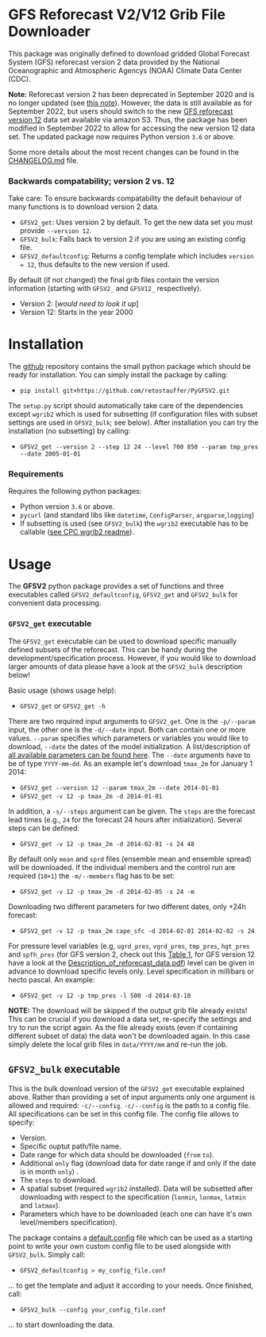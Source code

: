 

# GFS Reforecast V2/V12 Grib File Downloader

This package was originally defined to download gridded
Global Forecast System (GFS) reforecast version 2 data provided by the
National Oceanographic and Atmospheric Agencys (NOAA) Climate Data Center (CDC).

**Note:** Reforecast version 2 has been deprecated in September 2020 and is no 
longer updated (see [this note](https://psl.noaa.gov/forecasts/reforecast2/README.GEFS_Reforecast2.pdf)).
However, the data is still available as for September 2022, but users should
switch to the new [GFS reforecast version 12](https://noaa-gefs-retrospective.s3.amazonaws.com/index.html) data set available via amazon S3. Thus, the package has been modified
in September 2022 to allow for accessing the new version 12 data set.
The updated package now requires Python version `3.6` or above.

Some more details about the most recent changes can be found in the
[CHANGELOG.md](CHANGELOG.md) file.

### Backwards compatability; version 2 vs. 12

Take care: To ensure backwards compatability the default behaviour of many functions
is to download version 2 data.

* `GFSV2_get`: Uses version 2 by default. To get the new data set you must 
  provide `--version 12`.
* `GFSV2_bulk`: Falls back to version 2 if you are using an existing config file.
* `GFSV2_defaultconfig`: Returns a config template which includes `version = 12`,
  thus defaults to the new version if used.

By default (if not changed) the final grib files contain the version information
(starting with `GFSV2_` and `GFSV12_` respectively).

* Version 2: [_would need to look it up_]
* Version 12: Starts in the year 2000

# Installation

The [github](https://github.com/retostauffer/PyGFSV2]) repository contains the
small python package which should be ready for installation. You can simply
install the package by calling:

* `pip install git+https://github.com/retostauffer/PyGFSV2.git`

The `setup.py` script should automatically take care of the dependencies
except `wgrib2` which is used for subsetting (if configuration files with subset
settings are used in `GFSV2_bulk`; see below). After installation you can try
the installation (no subsetting) by calling:

* `GFSV2_get --version 2 --step 12 24 --level 700 850 --param tmp_pres --date 2005-01-01`

### Requirements

Requires the following python packages:

* Python version `3.6` or above.
* ``pycurl`` (and standard libs like ``datetime``, ``ConfigParser``, ``argparse``,``logging``)
* If subsetting is used (see ``GFSV2_bulk``) the ``wgrib2`` executable has to be callable
   ([see CPC wgrib2 readme](http://www.cpc.ncep.noaa.gov/products/wesley/wgrib2/)).

# Usage

The **GFSV2** python package provides a set of functions and three executables
called `GFSV2_defaultconfig`, `GFSV2_get` and `GFSV2_bulk` for convenient data processing.


### `GFSV2_get` executable

The ``GFSV2_get`` executable can be used to download specific manually defined
subsets of the reforecast. This can be handy during the development/specification
process. However, if you would like to download larger amounts of data please
have a look at the ``GFSV2_bulk`` description below!

Basic usage (shows usage help):
* ``GFSV2_get`` or ``GFSV2_get -h``

There are two required input arguments to ``GFSV2_get``. One is the ``-p/--param``
input, the other one is the ``-d/--date`` input. Both can contain one or more
values. ``--param`` specifies which parameters or variables you would like to
download, ``--date`` the dates of the model initialization. A list/description
of [all available parameters can be found here](https://www.esrl.noaa.gov/psd/forecasts/reforecast2/README.GEFS_Reforecast2.pdf).
The ``--date`` arguments have to be of type ``YYYY-mm-dd``. As an example
let's download ``tmax_2m`` for January 1 2014:

* ``GFSV2_get --version 12 --param tmax_2m --date 2014-01-01``
* ``GFSV2_get -v 12 -p tmax_2m -d 2014-01-01``

In addition, a ``-s/--steps`` argument can be given. The ``steps`` are the
forecast lead times (e.g., ``24`` for the forecast 24 hours after initialization).
Several steps can be defined:

* ``GFSV2_get -v 12 -p tmax_2m -d 2014-02-01 -s 24 48``

By default only ``mean`` and ``sprd`` files (ensemble mean and ensemble spread)
will be downloaded. If the individual members and the control run are required
(``10+1``) the ``-m/--members`` flag has to be set:

* ``GFSV2_get -v 12 -p tmax_2m -d 2014-02-05 -s 24 -m``

Downloading two different parameters for two different dates, only +24h forecast:

* ``GFSV2_get -v 12 -p tmax_2m cape_sfc -d 2014-02-01 2014-02-02 -s 24``

For pressure level variables (e.g, ``ugrd_pres``, ``vgrd_pres``, ``tmp_pres``,
``hgt_pres`` and ``spfh_pres``
(for GFS version 2, check out this [Table 1](https://www.esrl.noaa.gov/psd/forecasts/reforecast2/README.GEFS_Reforecast2.pdf), for GFS version 12 have a look at the
[Description_of_reforecast_data.pdf](https://noaa-gefs-retrospective.s3.amazonaws.com/Description_of_reforecast_data.pdf))
level can be given in advance to download specific levels only. Level specification
in millibars or hecto pascal. An example:

* ``GFSV2_get -v 12 -p tmp_pres -l 500 -d 2014-03-10``

**NOTE:** The download will be skipped if the output grib file already exists!
This can be crucial if you download a data set, re-specify the settings and try
to run the script again. As the file already exists (even if containing different
subset of data) the data won't be downloaded again. In this case simply delete
the local grib files in ``data/YYYY/mm`` and re-run the job.

## `GFSV2_bulk` executable

This is the bulk download version of the ``GFSV2_get`` executable explained
above. Rather than providing a set of input arguments only one argument is
allowed and required: ``-c/--config``. ``-c/--config`` is the path to a config
file. All specifications can be set in this config file. The config file allows
to specify:

* Version.
* Specific ouptut path/file name.
* Date range for which data should be downloaded (``from`` ``to``).
* Additional ``only`` flag (download data for date range if and only if the
   date is in month ``only``) .
* The ``steps`` to download.
* A spatial subset (required ``wgrib2`` installed). Data will be subsetted after 
   downloading with respect to the specification (``lonmin``, ``lonmax``, ``latmin`` and ``latmax``).
* Parameters which have to be downloaded (each one can have it's own level/members specification).

The package contains a [default.config](https://github.com/retostauffer/PyGFSV2/blob/master/GFSV2/config/default.conf) file which can be used as a starting point to write your own custom
config file to be used alongside with `GFSV2_bulk`. Simply call:

* ``GFSV2_defaultconfig > my_config_file.conf`` 

... to get the template and adjust it according to your needs.
Once finished, call:

* ``GFSV2_bulk --config your_config_file.conf``

... to start downloading the data.

